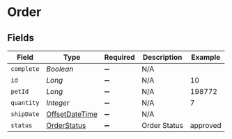 # Order


## Fields

| Field                                                                                     | Type                                                                                      | Required                                                                                  | Description                                                                               | Example                                                                                   |
| ----------------------------------------------------------------------------------------- | ----------------------------------------------------------------------------------------- | ----------------------------------------------------------------------------------------- | ----------------------------------------------------------------------------------------- | ----------------------------------------------------------------------------------------- |
| `complete`                                                                                | *Boolean*                                                                                 | :heavy_minus_sign:                                                                        | N/A                                                                                       |                                                                                           |
| `id`                                                                                      | *Long*                                                                                    | :heavy_minus_sign:                                                                        | N/A                                                                                       | 10                                                                                        |
| `petId`                                                                                   | *Long*                                                                                    | :heavy_minus_sign:                                                                        | N/A                                                                                       | 198772                                                                                    |
| `quantity`                                                                                | *Integer*                                                                                 | :heavy_minus_sign:                                                                        | N/A                                                                                       | 7                                                                                         |
| `shipDate`                                                                                | [OffsetDateTime](https://docs.oracle.com/javase/8/docs/api/java/time/OffsetDateTime.html) | :heavy_minus_sign:                                                                        | N/A                                                                                       |                                                                                           |
| `status`                                                                                  | [OrderStatus](../../models/shared/OrderStatus.md)                                         | :heavy_minus_sign:                                                                        | Order Status                                                                              | approved                                                                                  |